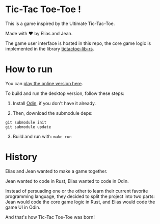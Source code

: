 Tic-Tac Toe-Toe !
=================

This is a game inspired by the Ultimate Tic-Tac-Toe.

Made with ♥️  by Elias and Jean.

The game user interface is hosted in this repo, the core game logic is
implemented in the library
[tictactoe-lib-rs](https://codeberg.org/jean553/tictactoe-lib-rs).


How to run
==========

You can [play the online version here](https://eliasdorneles.com/tictactoetoe/).

To build and run the desktop version, follow these steps:

1. Install [Odin](https://odin-lang.org/), if you don't have it already.

2. Then, download the submodule deps:

```
git submodule init
git submodule update
```

3. Build and run with: `make run`


History
=======

Elias and Jean wanted to make a game together.

Jean wanted to code in Rust, Elias wanted to code in Odin.

Instead of persuading one or the other to learn their current favorite
programming language, they decided to split the project into two parts: Jean
would code the core game logic in Rust, and Elias would code the game UI in
Odin.

And that's how Tic-Tac Toe-Toe was born!
